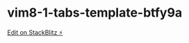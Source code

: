 # vim8-1-tabs-template-btfy9a

[Edit on StackBlitz ⚡️](https://stackblitz.com/edit/vim8-1-tabs-template-btfy9a)
